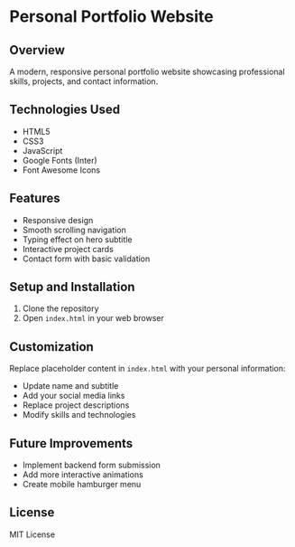 # Personal Portfolio Website

## Overview
A modern, responsive personal portfolio website showcasing professional skills, projects, and contact information.

## Technologies Used
- HTML5
- CSS3
- JavaScript
- Google Fonts (Inter)
- Font Awesome Icons

## Features
- Responsive design
- Smooth scrolling navigation
- Typing effect on hero subtitle
- Interactive project cards
- Contact form with basic validation

## Setup and Installation
1. Clone the repository
2. Open `index.html` in your web browser

## Customization
Replace placeholder content in `index.html` with your personal information:
- Update name and subtitle
- Add your social media links
- Replace project descriptions
- Modify skills and technologies

## Future Improvements
- Implement backend form submission
- Add more interactive animations
- Create mobile hamburger menu

## License
MIT License
